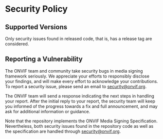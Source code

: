 # Security Policy

## Supported Versions
Only security issues found in released code, that is, has a release tag are considered.

## Reporting a Vulnerability
The ONVIF team and community take security bugs in media signing framework seriously. We
appreciate your efforts to responsibly disclose your findings, and will make every effort
to acknowledge your contributions. To report a security issue, please send an email to
security@onvif.org.

The ONVIF team will send a response indicating the next steps in handling your report.
After the initial reply to your report, the security team will keep you informed of the
progress towards a fix and full announcement, and may ask for additional information or
guidance.

Note that the repository implements the ONVIF Media Signing Specification. Nevertheless,
both security issues found in the repository code as well as the specification are handled
through security@onvif.org.
